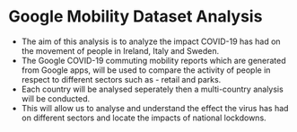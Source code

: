 # Google Mobility Dataset Analysis
- The aim of this analysis is to analyze the impact COVID-19 has had on the movement of people in Ireland, Italy and Sweden.  
- The Google COVID-19 commuting mobility reports which are generated from Google apps, will be used to compare the activity of people in respect to different sectors such as - retail and parks.  
- Each country will be analysed seperately then a multi-country analysis will be conducted.  
- This will allow us to analyse and understand the effect the virus has had on different sectors and locate the impacts of national lockdowns.  
